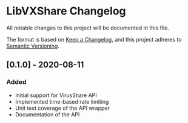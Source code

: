 # LibVXShare Changelog
All notable changes to this project will be documented in this file.

The format is based on [Keep a Changelog](https://keepachangelog.com/en/1.1.0/),
and this project adheres to [Semantic Versioning](https://semver.org/spec/v2.0.0.html).

## [0.1.0] - 2020-08-11

### Added

* Initial support for VirusShare API
* Implemented time-based rate limiting
* Unit test coverage of the API wrapper
* Documentation of the API
